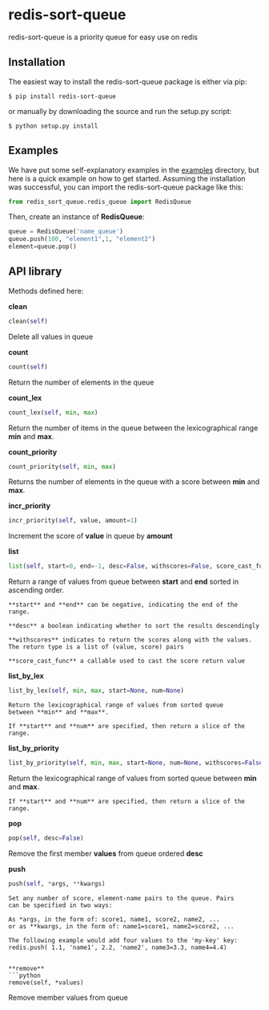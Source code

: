 # redis-sort-queue

redis-sort-queue is a priority queue for easy use on redis

Installation
------------
The easiest way to install the redis-sort-queue package is either via pip:

```
$ pip install redis-sort-queue
```

or manually by downloading the source and run the setup.py script:

```
$ python setup.py install
```

Examples
--------
We have put some self-explanatory examples in the [examples](https://github.com/yordanglez/redis-sort-queue/tree/master/example) directory, but here is a quick example on how to get started. Assuming the installation was successful, you can import the redis-sort-queue package like this:

```python
from redis_sort_queue.redis_queue import RedisQueue
```

Then, create an instance of **RedisQueue**:

```python
queue = RedisQueue('name_queue')
queue.push(100, "element1",1, "element2")
element=queue.pop()
```

API library
------------

Methods defined here:

**clean**
```python
clean(self)
 ```  
   Delete all values in queue
   
**count**
```python
count(self)
```  
   Return the number of elements in the queue

**count_lex**
```python
count_lex(self, min, max)
```
   
   Return the number of items in the queue between the
    lexicographical range **min** and **max**.

**count_priority**
```python
count_priority(self, min, max)
```
Returns the number of elements in the queue with a score between **min** and **max**.

**incr_priority**
```python
incr_priority(self, value, amount=1)
 ```   
Increment the score of **value** in queue by **amount**

**list**
```python
list(self, start=0, end=-1, desc=False, withscores=False, score_cast_func=type float)
``` 
Return a range of values from queue between
    **start** and **end** sorted in ascending order.
     
    **start** and **end** can be negative, indicating the end of the range.
     
    **desc** a boolean indicating whether to sort the results descendingly
     
    **withscores** indicates to return the scores along with the values.
    The return type is a list of (value, score) pairs
     
    **score_cast_func** a callable used to cast the score return value

**list_by_lex**
```python
list_by_lex(self, min, max, start=None, num=None)
```    
    Return the lexicographical range of values from sorted queue
    between **min** and **max**.
     
    If **start** and **num** are specified, then return a slice of the
    range.

**list_by_priority**
```python
list_by_priority(self, min, max, start=None, num=None, withscores=False, score_cast_func=<type 'float'>)
```   
   Return the lexicographical range of values from sorted queue
    between **min** and **max**.
     
    If **start** and **num** are specified, then return a slice of the
    range.

**pop**
```python
pop(self, desc=False)
```   
   Remove the first member **values** from queue ordered **desc**

**push**
```python
push(self, *args, **kwargs)
```  
    Set any number of score, element-name pairs to the queue. Pairs
    can be specified in two ways:
     
    As *args, in the form of: score1, name1, score2, name2, ...
    or as **kwargs, in the form of: name1=score1, name2=score2, ...
     
    The following example would add four values to the 'my-key' key:
    redis.push( 1.1, 'name1', 2.2, 'name2', name3=3.3, name4=4.4)
```

**remove**
```python
remove(self, *values)
 ```  
   Remove member values from queue

